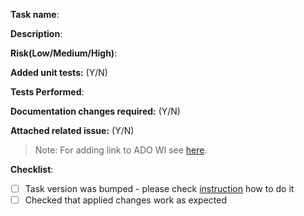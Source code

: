 **Task name**: <Name of changed or new pipeline task>

**Description**: <Describe your changes here>

**Risk(Low/Medium/High)**: <Please add the reasoning for the risk or breaking this task>

**Added unit tests:** (Y/N) <Please mark if unit tests were added or updated according changes>

**Tests Performed**: <Add the list of tests Manual or Automated performed for your changes>

**Documentation changes required:** (Y/N) <Please mark if documentation changes are required>

**Attached related issue:** (Y/N) <Please add link to related issue here>
> Note: For adding link to ADO WI see [here](https://learn.microsoft.com/en-us/azure/devops/boards/github/link-to-from-github?view=azure-devops).


**Checklist**:
- [ ] Task version was bumped - please check [instruction](https://github.com/microsoft/azure-pipelines-tasks/tree/master/docs/taskversionbumping.md) how to do it
- [ ] Checked that applied changes work as expected
